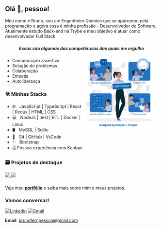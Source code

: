 ## Olá 👋, pessoa!

Meu nome é Bruno, sou um Engenheiro Químico que se apaixonou pela programação e agora essa é minha profissão - Desenvolvedor de Software. Atualmente estudo Back-end na Trybe e meu objetivo é atuar como desenvolvedor Full Stack.

###

<h5 align="center">Essas são algumas das competências das quais me orgulho</h5>

###

<img align="right" src="./images/soft-skills.webp" alt="soft skills" width="250px"/>

- Comunicação assertiva
- Solução de problemas
- Colaboração
- Empatia
- Autoliderança

###

### 🛠 Minhas Stacks

- 🌐 &nbsp; JavaScript | TypeScript | React | Redux | HTML | CSS 
- 💻 &nbsp; NodeJs | Jest | RTL | Docker | Linux
- 🛢 &nbsp; MySQL | Sqlite
- 🔧 &nbsp; Git | GitHub | VsCode
- ✨ &nbsp; Bootstrap
- 🗓 Possuo experiência com Kanban

### 🗃 Projetos de destaque

<a href="https://github.com/brunofpessoa/store">
  <img src="https://github-readme-stats.vercel.app/api/pin/?username=brunofpessoa&repo=store" />
</a>

<a href="https://github.com/brunofpessoa/API-store-manager-MSC">
  <img src="https://github-readme-stats.vercel.app/api/pin/?username=brunofpessoa&repo=API-store-manager-MSC" />
</a>

###

Veja meu __[portfólio](https://brunopessoa.tk)__ e saiba mais sobre mim e meus projetos.
### Vamos conversar!

[![Linkedin](https://img.shields.io/badge/-LinkedIn-blue?style=flat&logo=Linkedin&logoColor=white)](https://www.linkedin.com/in/brunofpessoa/) [![Gmail](https://img.shields.io/badge/-Gmail-c14438?style=flat&logo=Gmail&logoColor=white)](mailto:brunofernpessoa@gmail.com)

__Email__: brunofernpessoa@gmail.com

